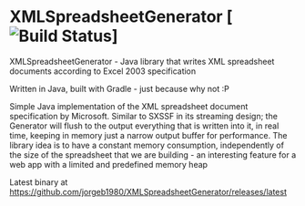 XMLSpreadsheetGenerator [![Build Status](https://travis-ci.org/jorgeb1980/XMLSpreadsheetGenerator.svg?branch=master)]
=======================

XMLSpreadsheetGenerator - Java library that writes XML spreadsheet documents according to Excel 2003 specification

Written in Java, built with Gradle - just because why not :P

Simple Java implementation of the XML spreadsheet document specification by Microsoft.  Similar to SXSSF in its streaming
design; the Generator will flush to the output everything that is written into it, in real time, keeping in memory just a
narrow output buffer for performance.  The library idea is to have a constant memory consumption, independently of the size
of the spreadsheet that we are building - an interesting feature for a web app with a limited and predefined memory heap

Latest binary at
https://github.com/jorgeb1980/XMLSpreadsheetGenerator/releases/latest
